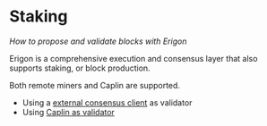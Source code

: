 # Staking

*How to propose and validate blocks with Erigon*

Erigon is a comprehensive execution and consensus layer that also supports staking, or block production.

Both remote miners and Caplin are supported.

- Using a [external consensus client](/advanced/bp-ext.md) as validator
- Using [Caplin as validator](/advanced/bp-caplin.md)

